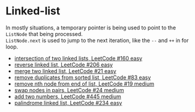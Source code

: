 # Linked-list

In mostly situations, a temporary pointer is being used to point to the `ListNode` that being processed.  
`ListNode.next` is used to jump to the next iteration, like the `--` and `++` in for loop.  

- [intersection of two linked lists, LeetCode #160 easy](./intersection-of-two-linked-lists-easy.java)
- [reverse linked list, LeetCode #206 easy](./reverse-linked-list.java)
- [merge two linked list, LeetCode #21 easy](./merge-two-sorted-lists.java)
- [remove duplicates from sorted list, LeetCode #83 easy](./remove-duplicates-from-sorted-list.java)
- [remove nth node from end of list, LeetCode #19 medium](./remove-nth-from-end-of-list.java)
- [swap nodes in pairs, LeetCode #24 medium](./swap-nodes-in-pairs.java)
- [add two numbers, LeetCode #445 medium](./add-two-numbers.java)
- [palindrome linked list, LeetCode #234 easy](./palindrome-linked-list.java)
